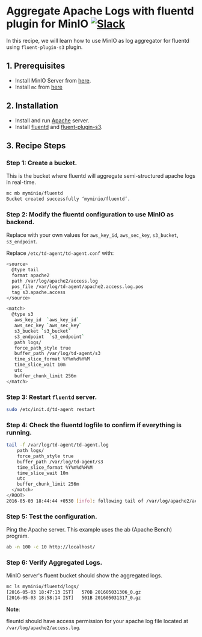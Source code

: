 # Aggregate Apache Logs with fluentd plugin for MinIO [![Slack](https://slack.min.io/slack?type=svg)](https://slack.min.io)

In this recipe, we will learn how to use MinIO as log aggregator for fluentd using `fluent-plugin-s3` plugin.

## 1. Prerequisites

* Install MinIO Server from [here](https://docs.min.io/docs/minio-quickstart-guide).
* Install `mc` from [here](https://docs.min.io/docs/minio-client-quickstart-guide)

## 2. Installation

* Install and run [Apache](https://httpd.apache.org) server.
* Install [fluentd](http://docs.fluentd.org/articles/install-by-deb) and [fluent-plugin-s3](http://docs.fluentd.org/articles/apache-to-s3#amazon-s3-output).


## 3. Recipe Steps

### Step 1: Create a bucket.

This is the bucket where fluentd will aggregate semi-structured apache logs in real-time.

```sh
mc mb myminio/fluentd
Bucket created successfully ‘myminio/fluentd’.
```

### Step 2: Modify the fluentd configuration to use MinIO as backend.
Replace with your own values for `aws_key_id`, `aws_sec_key`, `s3_bucket`,  `s3_endpoint`.

Replace `/etc/td-agent/td-agent.conf` with:

```sh
<source>
  @type tail
  format apache2
  path /var/log/apache2/access.log
  pos_file /var/log/td-agent/apache2.access.log.pos
  tag s3.apache.access
</source>

<match>
  @type s3
   aws_key_id  `aws_key_id`
   aws_sec_key `aws_sec_key`
   s3_bucket `s3_bucket`
   s3_endpoint  `s3_endpoint`
   path logs/
   force_path_style true
   buffer_path /var/log/td-agent/s3
   time_slice_format %Y%m%d%H%M
   time_slice_wait 10m
   utc
   buffer_chunk_limit 256m
</match>
```

### Step 3: Restart `fluentd` server.  

```sh
sudo /etc/init.d/td-agent restart
```

### Step 4: Check the fluentd logfile to confirm if everything is running.


```sh
tail -f /var/log/td-agent/td-agent.log
    path logs/
    force_path_style true
    buffer_path /var/log/td-agent/s3
    time_slice_format %Y%m%d%H%M
    time_slice_wait 10m
    utc
    buffer_chunk_limit 256m
  </match>
</ROOT>
2016-05-03 18:44:44 +0530 [info]: following tail of /var/log/apache2/access.log
```

### Step 5: Test the configuration.

Ping the Apache server. This example uses the ab (Apache Bench) program.


```sh
ab -n 100 -c 10 http://localhost/
```

### Step 6: Verify Aggregated Logs.

MinIO server's fluent bucket should show the aggregated logs.

```sh
mc ls myminio/fluentd/logs/
[2016-05-03 18:47:13 IST]   570B 201605031306_0.gz
[2016-05-03 18:58:14 IST]   501B 201605031317_0.gz
```

**Note**:

 fleuntd should have access permission for your apache log file located at `/var/log/apache2/access.log`.
